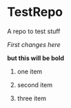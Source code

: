 # TestRepo
A repo to test stuff

*First changes here*

**but this will be bold**


1. one item

1. second item 

1. three item